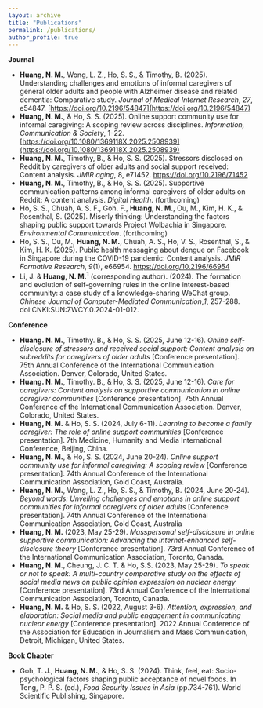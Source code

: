 ```yaml
---
layout: archive
title: "Publications"
permalink: /publications/
author_profile: true
---
```

 
**Journal**
* **Huang, N. M.**, Wong, L. Z., Ho, S. S., & Timothy, B. (2025). Understanding challenges and emotions of informal caregivers of general older adults and people with Alzheimer disease and related dementia: Comparative study. _Journal of Medical Internet Research_, _27_, e54847. [https://doi.org/10.2196/54847](https://doi.org/10.2196/54847)
* **Huang, N. M.**, & Ho, S. S. (2025). Online support community use for informal caregiving: A scoping review across disciplines. _Information, Communication & Society_, 1–22. [https://doi.org/10.1080/1369118X.2025.2508939](https://doi.org/10.1080/1369118X.2025.2508939)
* **Huang, N. M.**, Timothy, B., & Ho, S. S. (2025). Stressors disclosed on Reddit by caregivers of older adults and social support received: Content analysis. _JMIR aging_, 8, e71452. https://doi.org/10.2196/71452
* **Huang, N. M.**, Timothy, B., & Ho, S. S. (2025). Supportive communication patterns among informal caregivers of older adults on Reddit: A content analysis. _Digital Health_. (forthcoming)
* Ho, S. S., Chuah, A. S. F., Goh. F., **Huang, N. M.**, Ou, M., Kim, H. K., & Rosenthal, S. (2025). Miserly thinking: Understanding the factors shaping public support towards Project Wolbachia in Singapore. _Environmental Communication_. (forthcoming)
* Ho, S. S., Ou, M., **Huang, N. M.**, Chuah, A. S., Ho, V. S., Rosenthal, S., & Kim, H. K. (2025). Public health messaging about dengue on Facebook in Singapore during the COVID-19 pandemic: Content analysis. _JMIR Formative Research_, _9_(1), e66954. https://doi.org/10.2196/66954
* Li, J. & **Huang, N. M.**<sup>1</sup> (corresponding author). (2024). The formation and evolution of self-governing rules in the online interest-based community: a case study of a knowledge-sharing WeChat group. _Chinese Journal of Computer-Mediated Communication_,_1_, 257-288. doi:CNKI:SUN:ZWCY.0.2024-01-012.
 
**Conference**
* **Huang. N. M.**, Timothy. B., & Ho, S. S. (2025, June 12-16). _Online self-disclosure of stressors and received social support: Content analysis on subreddits for caregivers of older adults_ [Conference presentation]. 75th Annual Conference of the International Communication Association. Denver, Colorado, United States.
* **Huang. N. M.**, Timothy. B., & Ho, S. S. (2025, June 12-16). _Care for caregivers: Content analysis on supportive communication in online caregiver communities_ [Conference presentation]. 75th Annual Conference of the International Communication Association. Denver, Colorado, United States.
* **Huang, N. M.** & Ho, S. S. (2024, July 6-11). _Learning to become a family caregiver: The role of online support communities_ [Conference presentation]. 7th Medicine, Humanity and Media International Conference, Beijing, China.
* **Huang, N. M.**, & Ho, S. S. (2024, June 20-24). _Online support community use for informal caregiving: A scoping review_ [Conference presentation]. 74th Annual Conference of the International Communication Association, Gold Coast, Australia.
* **Huang, N. M.**, Wong, L. Z., Ho, S. S., & Timothy, B. (2024, June 20-24). _Beyond words: Unveiling challenges and emotions in online support communities for informal caregivers of older adults_ [Conference presentation]. 74th Annual Conference of the International Communication Association, Gold Coast, Australia
* **Huang, N. M.** (2023, May 25-29). _Masspersonal self-disclosure in online supportive communication: Advancing the Internet-enhanced self-disclosure theory_ [Conference presentation]. 73rd Annual Conference of the International Communication Association, Toronto, Canada.
* **Huang, N. M.**, Cheung, J. C. T. & Ho, S.S. (2023, May 25-29). _To speak or not to speak: A multi-country comparative study on the effects of social media news on public opinion expression on nuclear energy_ [Conference presentation]. 73rd Annual Conference of the International Communication Association, Toronto, Canada.
* **Huang, N. M.** & Ho, S. S. (2022, August 3-6). _Attention, expression, and elaboration: Social media and public engagement in communicating nuclear energy_ [Conference presentation]. 2022 Annual Conference of the Association for Education in Journalism and Mass Communication, Detroit, Michigan, United States. 
 
**Book Chapter**
* Goh, T. J., **Huang, N. M.**, & Ho, S. S.  (2024). Think, feel, eat: Socio-psychological factors shaping public acceptance of novel foods. In Teng, P. P. S. (ed.), _Food Security Issues in Asia_ (pp.734-761). World Scientific Publishing, Singapore.

